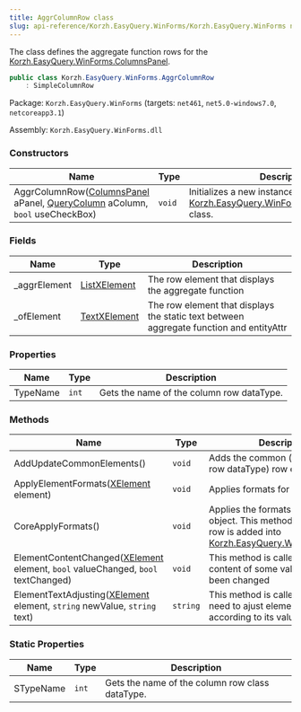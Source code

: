```yaml
---
title: AggrColumnRow class
slug: api-reference/Korzh.EasyQuery.WinForms/Korzh.EasyQuery.WinForms namespace/aggrcolumnrow-class
---
```



The class defines the aggregate function rows for the [Korzh.EasyQuery.WinForms.ColumnsPanel](/api-reference/korzh-easyquery-winforms/korzh-easyquery-winforms-namespace/columnspanel-class).
```csharp
public class Korzh.EasyQuery.WinForms.AggrColumnRow
    : SimpleColumnRow

```
Package: `Korzh.EasyQuery.WinForms` (targets: `net461`, `net5.0-windows7.0`, `netcoreapp3.1`)

Assembly: `Korzh.EasyQuery.WinForms.dll`

### Constructors

| Name | Type | Description | 
| --- | --- | --- | 
| AggrColumnRow([ColumnsPanel](/api-reference/korzh-easyquery-winforms/korzh-easyquery-winforms-namespace/columnspanel-class) aPanel, [QueryColumn](/api-reference/korzh-easyquery/korzh-easyquery-namespace/querycolumn-class) aColumn, `bool` useCheckBox) | `void` | Initializes a new instance of the [Korzh.EasyQuery.WinForms.AggrColumnRow](/api-reference/korzh-easyquery-winforms/korzh-easyquery-winforms-namespace/aggrcolumnrow-class) class. | 


### Fields

| Name | Type | Description | 
| --- | --- | --- | 
| _aggrElement | [ListXElement](/api-reference/korzh-easyquery-winforms/korzh-easyquery-winforms-namespace/listxelement-class) | The row element that displays the aggregate function | 
| _ofElement | [TextXElement](/api-reference/korzh-easyquery-winforms/korzh-easyquery-winforms-namespace/textxelement-class) | The row element that displays the static text between aggregate function and entityAttr | 


### Properties

| Name | Type | Description | 
| --- | --- | --- | 
| TypeName | `int` | Gets the name of the column row dataType. | 


### Methods

| Name | Type | Description | 
| --- | --- | --- | 
| AddUpdateCommonElements() | `void` | Adds the common (independent of row dataType) row elements. | 
| ApplyElementFormats([XElement](/api-reference/korzh-easyquery-winforms/korzh-easyquery-winforms-namespace/xelement-class) element) | `void` | Applies formats for one element. | 
| CoreApplyFormats() | `void` | Applies the formats used in parent object. This method is called when row is added into [Korzh.EasyQuery.WinForms.XPanel](/api-reference/korzh-easyquery-winforms/korzh-easyquery-winforms-namespace/xpanel-class) | 
| ElementContentChanged([XElement](/api-reference/korzh-easyquery-winforms/korzh-easyquery-winforms-namespace/xelement-class) element, `bool` valueChanged, `bool` textChanged) | `void` | This method is called when the content of some value element has been changed | 
| ElementTextAdjusting([XElement](/api-reference/korzh-easyquery-winforms/korzh-easyquery-winforms-namespace/xelement-class) element, `string` newValue, `string` text) | `string` | This method is called when we need to ajust element's text according to its value | 


### Static Properties

| Name | Type | Description | 
| --- | --- | --- | 
| STypeName | `int` | Gets the name of the column row class dataType. |